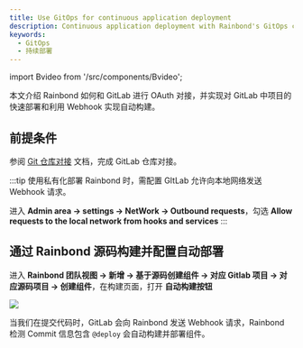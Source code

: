 ```yaml
---
title: Use GitOps for continuous application deployment
description: Continuous application deployment with Rainbond's GitOps capability
keywords:
  - GitOps
  - 持续部署
---
```


import Bvideo from '/src/components/Bvideo';

<Bvideo src="//player.bilibili.com/player.html?aid=820892498&bvid=BV1334y1f76U&cid=983036584&page=7" />

本文介绍 Rainbond 如何和 GitLab 进行 OAuth 对接，并实现对 GitLab 中项目的快速部署和利用 Webhook 实现自动构建。

## 前提条件

参阅 [Git 仓库对接](/docs/devops/code-repository/) 文档，完成 GitLab 仓库对接。

:::tip
使用私有化部署 Rainbond 时，需配置 GItLab 允许向本地网络发送 Webhook 请求。

进入 **Admin area -> settings -> NetWork -> Outbound requests**，勾选 **Allow requests to the local network from hooks and services**
:::

## 通过 Rainbond 源码构建并配置自动部署

进入 **Rainbond 团队视图 -> 新增 -> 基于源码创建组件 -> 对应 Gitlab 项目 -> 对应源码项目 -> 创建组件**，在构建页面，打开 **自动构建按钮**

![](https://tva1.sinaimg.cn/large/007S8ZIlly1gexqn1b7laj30wc09wdi4.jpg)

当我们在提交代码时，GitLab 会向 Rainbond 发送 Webhook 请求，Rainbond 检测 Commit 信息包含 `@deploy` 会自动构建并部署组件。
